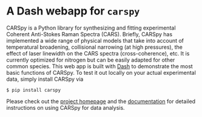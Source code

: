 # A Dash webapp for `carspy`

CARSpy is a Python library for synthesizing and fitting experimental Coherent
Anti-Stokes Raman Spectra (CARS).
Briefly, CARSpy has implemented a wide range of physical models that take into account of temperatural broadening, collisional narrowing (at high pressures),
the effect of laser linewidth on the CARS spectra (cross-coherence), etc. It is currently optimized for nitrogen but can be easily adapted for other common species.
This web app is built with [Dash](https://dash.plotly.com) to demonstrate the most basic functions of CARSpy.
To test it out locally on your actual experimental data, simply install CARSpy via

```console
$ pip install carspy
```

Please check out the [project homepage](https://github.com/chuckedfromspace/carspy) and the [documentation](https://carspy.readthedocs.io) for detailed instructions on using CARSpy for data analysis.
